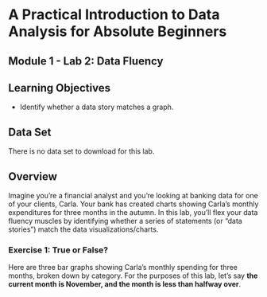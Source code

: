 # A Practical Introduction to Data Analysis for Absolute Beginners
## Module 1 - Lab 2: Data Fluency

## Learning Objectives
* Identify whether a data story matches a graph.

## Data Set
There is no data set to download for this lab.

## Overview
Imagine you’re a financial analyst and you’re looking at banking data for one of your clients, Carla. 
Your bank has created charts showing Carla’s monthly expenditures for three months in the autumn. 
In this lab, you’ll flex your data fluency muscles by identifying whether a series of statements (or “data stories”) match the data visualizations/charts.

### Exercise 1: True or False?
Here are three bar graphs showing Carla’s monthly spending for three months, broken down by category. 
For the purposes of this lab, let’s say **the current month is November, and the month is less than halfway over**.


